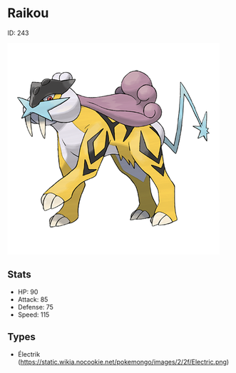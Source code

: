 # Raikou


ID: 243

![](https://raw.githubusercontent.com/PokeAPI/sprites/master/sprites/pokemon/other/official-artwork/243.png "Raikou")

## Stats


 - HP: 90
 - Attack: 85
 - Defense: 75
 - Speed: 115

## Types


 - Électrik (https://static.wikia.nocookie.net/pokemongo/images/2/2f/Electric.png)
